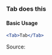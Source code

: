 ### Tab does this

#### Basic Usage

```jsx
<Tab>Tab</Tab>
```

Source:

```js { "file": "./Tab.js" }
```
